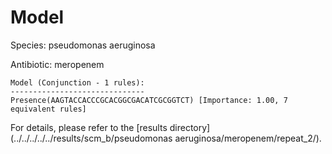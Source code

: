 
# Model

Species: pseudomonas aeruginosa

Antibiotic: meropenem

```
Model (Conjunction - 1 rules):
------------------------------
Presence(AAGTACCACCCGCACGGCGACATCGCGGTCT) [Importance: 1.00, 7 equivalent rules]

```

For details, please refer to the [results directory](../../../../../results/scm_b/pseudomonas aeruginosa/meropenem/repeat_2/).

